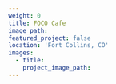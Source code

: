 ```yaml
---
weight: 0
title: FOCO Cafe
image_path:
featured_project: false
location: 'Fort Collins, CO'
images:
  - title:
    project_image_path:
---
```

